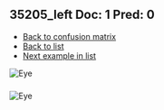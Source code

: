 ## 35205_left Doc: 1 Pred: 0
- [Back to confusion matrix](https://github.com/juliandewit/kaggle_retinopathy/blob/master/matrix.md)
- [Back to list](https://github.com/juliandewit/kaggle_retinopathy/blob/master/lists/10/list.md)
- [Next example in list](https://github.com/juliandewit/kaggle_retinopathy/blob/master/lists/10/35/35557_right.md)

![Eye](https://retinopaty.blob.core.windows.net/size1024/35205_left_1.jpeg)

### 

![Eye]()
